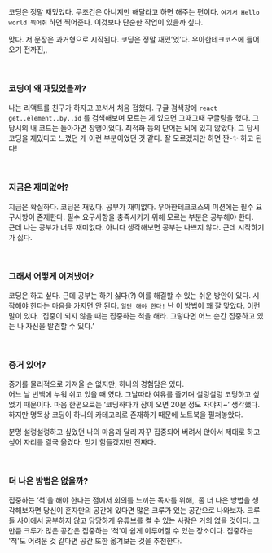 코딩은 정말 재밌었다. 무조건은 아니지만 해달라고 하면 해주는 편이다. `여기서 Hello world 찍어줘` 하면 찍어준다. 이것보다 단순한 작업이 있을까 싶다.

맞다. 저 문장은 과거형으로 시작된다. 코딩은 정말 재밌’었’다. 우아한테크코스에 들어오기 전까진,,

<br>

### 코딩이 왜 재밌었을까?

나는 리액트를 친구가 하자고 꼬셔서 처음 접했다. 구글 검색창에 `react get..element..by..id` 를 검색해보며 모르는 게 있으면 그때그때 구글링을 했다. 그 당시의 내 코드는 돌아가면 장땡이었다. 최적화 등의 단어는 뇌에 있지 않았다. 그 당시 코딩을 재밌다고 느꼈던 게 이런 부분이었던 것 같다. 잘 모르겠지만 하면 짠-✨ 하고 된다!

<br>

### 지금은 재미없어?

지금은 확실하다. 코딩은 재밌다. 공부가 재미없다. 우아한테크코스의 미션에는 필수 요구사항이 존재한다. 필수 요구사항을 충족시키기 위해 모르는 부분은 공부해야 한다.  
근데 나는 공부가 너무 재미없다. 아니다 생각해보면 공부는 나쁘지 않다. 근데 시작하기가 싫다.

<br>

### 그래서 어떻게 이겨냈어?

코딩은 하고 싶다. 근데 공부는 하기 싫다(?) 이를 해결할 수 있는 쉬운 방안이 있다. 시작해야 한다는 마음을 가지면 안 된다. `일단 해야 한다!` 난 이 방법이 꽤 잘 맞았다. 이런 말이 있다. ‘집중이 되지 않을 때는 집중하는 척을 해라. 그렇다면 어느 순간 집중하고 있는 나 자신을 발견할 수 있다.’

<br>

### 증거 있어?

증거를 물리적으로 가져올 순 없지만, 하나의 경험담은 있다.  
어느 날 빈백에 누워 쉬고 있을 때 였다. 그날따라 여유를 즐기며 설렁설렁 코딩하고 싶었기 때문이다. 마음 한편으로는 ‘코딩하다가 잠이 오면 20분 정도 자야지~’ 생각했다. 하지만 명목상 코딩이 하나의 카테고리로 존재하기 때문에 노트북을 펼쳐놓았다.

분명 설렁설렁하고 싶었던 나의 마음과 달리 자꾸 집중되어 버려서 앉아서 제대로 하고 싶어 자리를 결국 옮겼다. 믿기 힘들겠지만 진짜다.

<br>

### 더 나은 방법은 없을까?

집중하는 ‘척’을 해야 한다는 점에서 회의를 느끼는 독자를 위해,, 좀 더 나은 방법을 생각해보자면 당신이 혼자만의 공간에 있다면 많은 크루가 있는 공간으로 나와보자. 크루들 사이에서 공부하지 않고 당당하게 유튜브를 켤 수 있는 사람은 거의 없을 것이다. 그만큼 크루가 많은 공간은 집중하는 ‘척'이 쉽게 이루어질 수 있는 장소이다. 집중하는 '척'도 어려운 것 같다면 공간 또한 옮겨보는 것을 추천한다.
